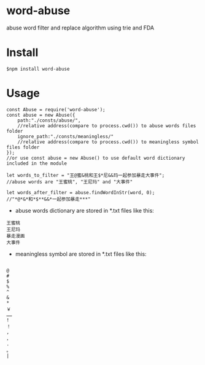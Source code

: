 # word-abuse
abuse word filter and replace algorithm using trie and FDA

# Install

```
$npm install word-abuse
```

# Usage

```
const Abuse = require('word-abuse');
const abuse = new Abuse({
    path:"./consts/abuse/",
    //relative address(compare to process.cwd()) to abuse words files folder
    ignore_path:"./consts/meaningless/"
    //relative address(compare to process.cwd()) to meaningless symbol files folder
});
//or use const abuse = new Abuse() to use default word dictionary included in the module

let words_to_filter = "王@蜜&桃和王$*尼&&玛一起参加暴走大事件";
//abuse words are "王蜜桃", "王尼玛" and "大事件"

let words_after_filter = abuse.findWordInStr(word, 0);
//"*@*&*和*$**&&*一起参加暴走***"

```

- abuse words dictionary are stored in *.txt files like this:

```
王蜜桃
王尼玛
暴走漫画
大事件
```
- meaningless symbol are stored in *.txt files like this:

```

@
#
$
%
^
&
*
￥
……
!
！
,
，
.
。
|
```
